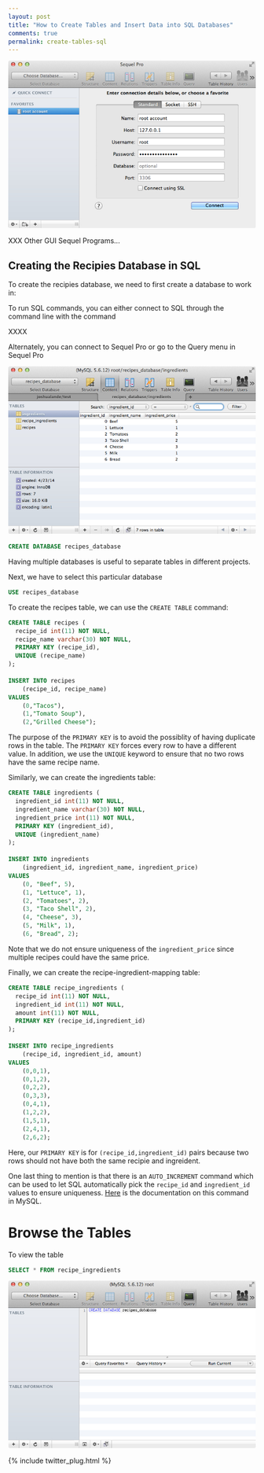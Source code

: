 ```yaml
---
layout: post
title: "How to Create Tables and Insert Data into SQL Databases"
comments: true
permalink: create-tables-sql
---
```



![Sequel Pro Connect Tab](/assets/sequel_pro_connect_tab.jpg)



XXX Other GUI Sequel Programs...

## Creating the Recipies Database in SQL

To create the recipies database, we need
to first create a database to work in:

To run SQL commands, you can either connect to SQL
through the command line with the command

XXXX

Alternately, you can connect to Sequel Pro
or go to the Query menu in 
Sequel Pro


![Sequel Pro Content Tab](/assets/sequel_pro_content_tab.jpg)


```sql
CREATE DATABASE recipes_database
```

Having multiple databases is useful to separate
tables in different projects.

Next, we have to select this particular database

```sql
USE recipes_database
```

To create the recipes table, we can use the `CREATE TABLE` command:

```sql
CREATE TABLE recipes (
  recipe_id int(11) NOT NULL,
  recipe_name varchar(30) NOT NULL,
  PRIMARY KEY (recipe_id),
  UNIQUE (recipe_name)
);

INSERT INTO recipes 
    (recipe_id, recipe_name) 
VALUES 
    (0,"Tacos"),
    (1,"Tomato Soup"),
    (2,"Grilled Cheese");
```

The purpose of the `PRIMARY KEY` is to avoid the possiblity of
having duplicate rows in the table. The `PRIMARY KEY` forces every
row to have a different value.  In addition, we use the `UNIQUE`
keyword to ensure that no two rows have the same recipe name.

Similarly, we can create the ingredients table:

```sql
CREATE TABLE ingredients (
  ingredient_id int(11) NOT NULL, 
  ingredient_name varchar(30) NOT NULL,
  ingredient_price int(11) NOT NULL,
  PRIMARY KEY (ingredient_id),  
  UNIQUE (ingredient_name)
);

INSERT INTO ingredients
    (ingredient_id, ingredient_name, ingredient_price)
VALUES 
    (0, "Beef", 5),
    (1, "Lettuce", 1),
    (2, "Tomatoes", 2),
    (3, "Taco Shell", 2),
    (4, "Cheese", 3),
    (5, "Milk", 1),
    (6, "Bread", 2);
```

Note that we do not ensure uniqueness of the `ingredient_price`
since multiple recipes could have the same price.

Finally, we can create the recipe-ingredient-mapping table:

```sql
CREATE TABLE recipe_ingredients (
  recipe_id int(11) NOT NULL, 
  ingredient_id int(11) NOT NULL, 
  amount int(11) NOT NULL,
  PRIMARY KEY (recipe_id,ingredient_id)
);

INSERT INTO recipe_ingredients 
    (recipe_id, ingredient_id, amount)
VALUES
    (0,0,1),
    (0,1,2),
    (0,2,2),
    (0,3,3),
    (0,4,1),
    (1,2,2),
    (1,5,1),
    (2,4,1),
    (2,6,2);
```

Here, our `PRIMARY KEY` is for `(recipe_id,ingredient_id)` pairs
because two rows should not have both the same recipie and ingreident.

One last thing to mention is that there is an `AUTO_INCREMENT` command
which can be used to let SQL automatically
pick the `recipe_id` and `ingredient_id`
values to ensure uniqueness.
[Here](http://dev.mysql.com/doc/refman/5.0/en/example-auto-increment.html)
is the documentation on this command in MySQL.

# Browse the Tables

To view the table
```sql
SELECT * FROM recipe_ingredients
```

![Sequel Pro Query Tab](/assets/sequel_pro_query_tab.jpg)


<!--
## Next Time: Querying the Database

In the next post, I will discuss the commands required to ask
very sophistical questions about data in this database.
-->

{% include twitter_plug.html %}
